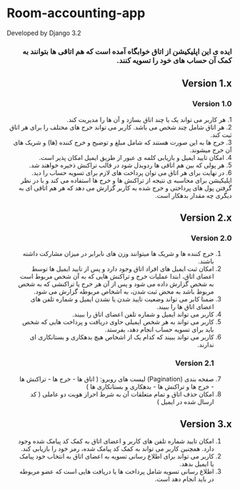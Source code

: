 # Room-accounting-app
Developed by Django 3.2

<div dir="rtl">

<h3>ایده ی این اپلیکیشن از اتاق خوابگاه آمده است که هم اتاقی ها بتوانند به کمک آن حساب های خود را تسویه کنند.
</h3>

<h2>Version 1.x</h2>
<b><h3>Version 1.0 </h3></b>
1. هر کاربر می تواند یک یا چند اتاق بسازد و آن ها را مدیریت کند.<br />
2. هر اتاق شامل چند شخص می باشد. کاربر می تواند خرج های مختلف را برای هر اتاق ثبت کند.<br />
3. خرج ها به این صورت هستند که شامل مبلغ و توضیح و خرج کننده (ها) و شریک های آن خرج میشوند.<br />
4. امکان تایید ایمیل و بازیابی کلمه ی عبور از طریق ایمیل امکان پذیر است.<br />
5. هر پولی که بین هم اتاقی ها ردوبدل شود در قالب تراکنش ذخیره خواهند شد.<br />
6. در نهایت برای هر اتاق می توان پرداخت های لازم برای تسویه حساب را دید.<br />
اپلیکیشن برای محاسبه ی نتیجه از تراکنش ها و خرج ها استفاده می کند و با در نظر گرفتن پول های پرداختی و خرج شده به کاربر گزارش می دهد که هر هم اتاقی ای به دیگری چه مقدار بدهکار است.

<b><h2>Version 2.x </b></h2>
<b><h3>Version 2.0 </h3></b>
1. خرج کننده ها و شریک ها میتوانند وزن های نابرابر در میزان مشارکت داشته باشند.<br />
2. امکان ثبت ایمیل های افراد اتاق وجود دارد و پس از تایید ایمیل ها توسط اعضای اتاق، ابتدا عملیات خرج و تراکنش هایی که به آن شخص مربوط است به شخص گزارش داده می شود و پس از آن هر خرج یا تراکنشی که به شخص مربوط باشد به محض ثبت شدن، به اشخاص مربوطه گزارش می شود.<br />
3. ضمنا کابر می تواند وضعیت تایید شدن یا نشدن ایمیل و شماره تلفن های اعضای اتاق ها را ببیند.<br />
4. کاربر می تواند ایمیل و شماره تلفن اعضای اتاق را ببیند.<br />
5. کاربر می تواند به هر شخص ایمیلی حاوی دریافت و پرداخت هایی که شخص باید برای تسویه حساب انجام دهد، بفرستد.<br />
6. کاربر می تواند ببیند که کدام یک از اشخاص هیچ بدهکاری و بستانکاری ای ندارند.
<b><h3>Version 2.1 </h3></b>
7. صفحه بندی (Pagination) لیست های روبرو: ( اتاق ها - خرج ها - تراکنش ها - خرج ها و تراکنش ها - بدهکاری و بستانکاری ها )<br />
8. امکان حذف اتاق و تمام متعلقات آن به شرط احراز هویت دو عاملی ( کد ارسال شده در ایمیل )

<b><h2>Version 3.x </b></h2>
1. امکان تایید شماره تلفن های کاربر و اعضای اتاق به کمک کد پیامک شده وجود دارد. همچنین کاربر می تواند به کمک کد پیامک شده، رمز خود را بازیابی کند.<br />
2. کاربر می تواند برای اطلاع رسانی تسویه به اعضای اتاق به انتخاب خود پیامک یا ایمیل بدهد.<br />
3. اطلاع رسانی تسویه شامل پرداخت ها یا دریافت هایی است که عضو مربوطه در باید انجام دهد است.

</div>
